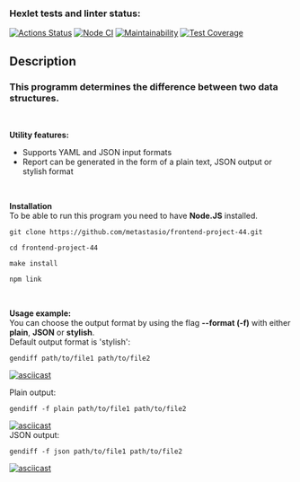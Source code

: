 ### Hexlet tests and linter status:
[![Actions Status](https://github.com/beketov-dmitry/frontend-project-lvl2/workflows/hexlet-check/badge.svg)](https://github.com/beketov-dmitry/frontend-project-lvl2/actions)
[![Node CI](https://github.com/beketov-dmitry/frontend-project-lvl2/actions/workflows/myActions.yml/badge.svg)](https://github.com/beketov-dmitry/frontend-project-lvl2/actions/workflows/myActions.yml)
[![Maintainability](https://api.codeclimate.com/v1/badges/aca958adbf36c8290691/maintainability)](https://codeclimate.com/github/beketov-dmitry/frontend-project-lvl2/maintainability)
[![Test Coverage](https://api.codeclimate.com/v1/badges/aca958adbf36c8290691/test_coverage)](https://codeclimate.com/github/beketov-dmitry/frontend-project-lvl2/test_coverage)

## Description
### This programm determines the difference between two data structures. 
<br>

**Utility features:**

- Supports YAML and JSON input formats
- Report can be generated in the form of a plain text, JSON output or stylish format

<br>

**Installation** 
<br>
To be able to run this program you need to have **Node.JS** installed.
```
git clone https://github.com/metastasio/frontend-project-44.git

cd frontend-project-44

make install

npm link
``` 
<br>

**Usage example:**
<br>
You can choose the output format by using the flag **--format (-f)** with either **plain**, **JSON** or **stylish**. <br>
Default output format is 'stylish':
```
gendiff path/to/file1 path/to/file2
```
[![asciicast](https://asciinema.org/a/ADuQicl5F0uwd12CpK3p9yDdb.svg)](https://asciinema.org/a/ADuQicl5F0uwd12CpK3p9yDdb)
<br>

Plain output: <br>
```
gendiff -f plain path/to/file1 path/to/file2
```
[![asciicast](https://asciinema.org/a/cmvPxD1DPjbTdoTIr2aBcBtkz.svg)](https://asciinema.org/a/cmvPxD1DPjbTdoTIr2aBcBtkz)
<br>
JSON output: <br>
```
gendiff -f json path/to/file1 path/to/file2
```
[![asciicast](https://asciinema.org/a/xTaRfXiL8dPQmyF5JSQVn87Zb.svg)](https://asciinema.org/a/xTaRfXiL8dPQmyF5JSQVn87Zb)
